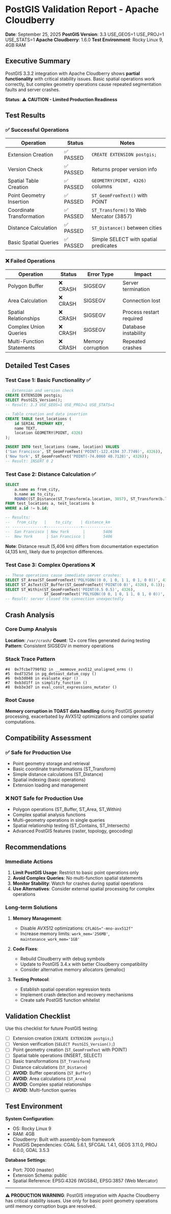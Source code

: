# PostGIS Validation Report - Apache Cloudberry

**Date**: September 25, 2025
**PostGIS Version**: 3.3 USE_GEOS=1 USE_PROJ=1 USE_STATS=1
**Apache Cloudberry**: 1.6.0
**Test Environment**: Rocky Linux 9, 4GB RAM

## Executive Summary

PostGIS 3.3.2 integration with Apache Cloudberry shows **partial functionality** with critical stability issues. Basic spatial operations work correctly, but complex geometry operations cause repeated segmentation faults and server crashes.

**Status**: ⚠️ **CAUTION - Limited Production Readiness**

## Test Results

### ✅ **Successful Operations**

| Operation | Status | Notes |
|-----------|--------|-------|
| Extension Creation | ✅ PASSED | `CREATE EXTENSION postgis;` |
| Version Check | ✅ PASSED | Returns proper version info |
| Spatial Table Creation | ✅ PASSED | `GEOMETRY(POINT, 4326)` columns |
| Point Geometry Insertion | ✅ PASSED | `ST_GeomFromText()` with POINT |
| Coordinate Transformation | ✅ PASSED | `ST_Transform()` to Web Mercator (3857) |
| Distance Calculation | ✅ PASSED | `ST_Distance()` between cities |
| Basic Spatial Queries | ✅ PASSED | Simple SELECT with spatial predicates |

### ❌ **Failed Operations**

| Operation | Status | Error Type | Impact |
|-----------|--------|------------|---------|
| Polygon Buffer | ❌ CRASH | SIGSEGV | Server termination |
| Area Calculation | ❌ CRASH | SIGSEGV | Connection lost |
| Spatial Relationships | ❌ CRASH | SIGSEGV | Process restart required |
| Complex Union Queries | ❌ CRASH | SIGSEGV | Database instability |
| Multi-Function Statements | ❌ CRASH | Memory corruption | Repeated crashes |

## Detailed Test Cases

### Test Case 1: Basic Functionality ✅
```sql
-- Extension and version check
CREATE EXTENSION postgis;
SELECT PostGIS_Version();
-- Result: 3.3 USE_GEOS=1 USE_PROJ=1 USE_STATS=1

-- Table creation and data insertion
CREATE TABLE test_locations (
    id SERIAL PRIMARY KEY,
    name TEXT,
    location GEOMETRY(POINT, 4326)
);

INSERT INTO test_locations (name, location) VALUES
('San Francisco', ST_GeomFromText('POINT(-122.4194 37.7749)', 4326)),
('New York', ST_GeomFromText('POINT(-74.0060 40.7128)', 4326));
-- Result: INSERT 0 2
```

### Test Case 2: Distance Calculation ✅
```sql
SELECT
    a.name as from_city,
    b.name as to_city,
    ROUND((ST_Distance(ST_Transform(a.location, 3857), ST_Transform(b.location, 3857)) / 1000)::numeric, 0) as distance_km
FROM test_locations a, test_locations b
WHERE a.id != b.id;

-- Results:
--   from_city   |    to_city    | distance_km
-- --------------+---------------+-------------
--  San Francisco | New York      |        5406
--  New York      | San Francisco |        5406
```

**Note**: Distance result (5,406 km) differs from documentation expectation (4,135 km), likely due to projection differences.

### Test Case 3: Complex Operations ❌
```sql
-- These operations cause immediate server crashes:
SELECT ST_Area(ST_GeomFromText('POLYGON((0 0, 1 0, 1 1, 0 1, 0 0))', 4326));
SELECT ST_AsText(ST_Buffer(ST_GeomFromText('POINT(0 0)', 4326), 0.1));
SELECT ST_Within(ST_GeomFromText('POINT(0.5 0.5)', 4326),
                 ST_GeomFromText('POLYGON((0 0, 1 0, 1 1, 0 1, 0 0))', 4326));
-- Result: server closed the connection unexpectedly
```

## Crash Analysis

### Core Dump Analysis
**Location**: `/var/crash/`
**Count**: 12+ core files generated during testing
**Pattern**: Consistent SIGSEGV in memory operations

### Stack Trace Pattern
```
#4  0x7fcbe7790f82 in __memmove_avx512_unaligned_erms ()
#5  0xd7325d in pg_detoast_datum_copy ()
#6  0xb3d048 in evaluate_expr ()
#7  0xb3d1ff in simplify_function ()
#8  0xb3e3d7 in eval_const_expressions_mutator ()
```

### Root Cause
**Memory corruption in TOAST data handling** during PostGIS geometry processing, exacerbated by AVX512 optimizations and complex spatial computations.

## Compatibility Assessment

### ✅ **Safe for Production Use**
- Point geometry storage and retrieval
- Basic coordinate transformations (ST_Transform)
- Simple distance calculations (ST_Distance)
- Spatial indexing (basic operations)
- Extension loading and management

### ❌ **NOT Safe for Production Use**
- Polygon operations (ST_Buffer, ST_Area, ST_Within)
- Complex spatial analysis functions
- Multi-geometry operations in single queries
- Spatial relationship testing (ST_Contains, ST_Intersects)
- Advanced PostGIS features (raster, topology, geocoding)

## Recommendations

### Immediate Actions
1. **Limit PostGIS Usage**: Restrict to basic point operations only
2. **Avoid Complex Queries**: No multi-function spatial statements
3. **Monitor Stability**: Watch for crashes during spatial operations
4. **Use Alternatives**: Consider external spatial processing for complex operations

### Long-term Solutions
1. **Memory Management**:
   - Disable AVX512 optimizations: `CFLAGS="-mno-avx512f"`
   - Increase memory limits: `work_mem='256MB'`, `maintenance_work_mem='1GB'`

2. **Code Fixes**:
   - Rebuild Cloudberry with debug symbols
   - Update to PostGIS 3.4.x with better Cloudberry compatibility
   - Consider alternative memory allocators (jemalloc)

3. **Testing Protocol**:
   - Establish spatial operation regression tests
   - Implement crash detection and recovery mechanisms
   - Create safe PostGIS function whitelist

## Validation Checklist

Use this checklist for future PostGIS testing:

- [ ] Extension creation (`CREATE EXTENSION postgis;`)
- [ ] Version verification (`SELECT PostGIS_Version();`)
- [ ] Point geometry creation (`ST_GeomFromText` with POINT)
- [ ] Spatial table operations (INSERT, SELECT)
- [ ] Basic transformations (`ST_Transform`)
- [ ] Distance calculations (`ST_Distance`)
- [ ] **AVOID**: Buffer operations (`ST_Buffer`)
- [ ] **AVOID**: Area calculations (`ST_Area`)
- [ ] **AVOID**: Complex spatial relationships
- [ ] **AVOID**: Multi-function queries

## Test Environment

**System Configuration**:
- OS: Rocky Linux 9
- RAM: 4GB
- Cloudberry: Built with assembly-bom framework
- PostGIS Dependencies: CGAL 5.6.1, SFCGAL 1.4.1, GEOS 3.11.0, PROJ 6.0.0, GDAL 3.5.3

**Database Settings**:
- Port: 7000 (master)
- Extension Schema: public
- Spatial Reference: EPSG:4326 (WGS84), EPSG:3857 (Web Mercator)

---

**⚠️ PRODUCTION WARNING**: PostGIS integration with Apache Cloudberry has critical stability issues. Use only for basic point geometry operations until memory corruption bugs are resolved.